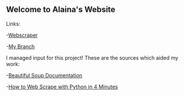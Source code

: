 ## Welcome to Alaina's Website
Links:

-[Webscraper](https://github.com/hmccree/webscraper_2020)

-[My Branch](https://github.com/hmccree/webscraper_2020/tree/input)

I managed input for this project! These are the sources which aided my work:

-[Beautiful Soup Documentation](https://www.crummy.com/software/BeautifulSoup/bs4/doc/)

-[How to Web Scrape with Python in 4 Minutes](https://towardsdatascience.com/how-to-web-scrape-with-python-in-4-minutes-bc49186a8460)

